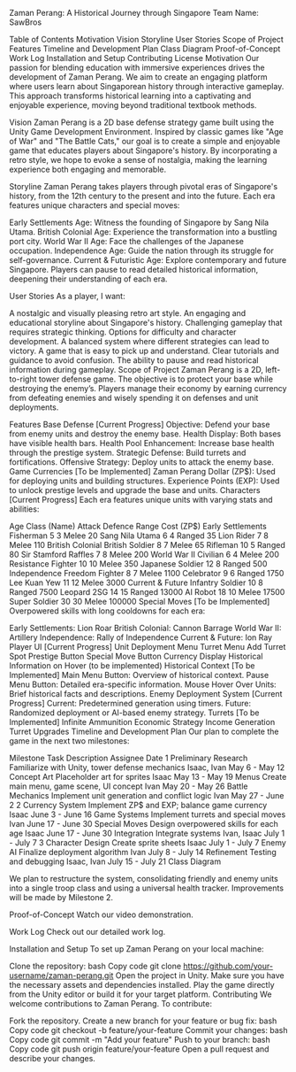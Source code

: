 Zaman Perang: A Historical Journey through Singapore
Team Name: SawBros
 <!-- Add the path to your logo image -->

Table of Contents
Motivation
Vision
Storyline
User Stories
Scope of Project
Features
Timeline and Development Plan
Class Diagram
Proof-of-Concept
Work Log
Installation and Setup
Contributing
License
Motivation
Our passion for blending education with immersive experiences drives the development of Zaman Perang. We aim to create an engaging platform where users learn about Singaporean history through interactive gameplay. This approach transforms historical learning into a captivating and enjoyable experience, moving beyond traditional textbook methods.

Vision
Zaman Perang is a 2D base defense strategy game built using the Unity Game Development Environment. Inspired by classic games like "Age of War" and "The Battle Cats," our goal is to create a simple and enjoyable game that educates players about Singapore's history. By incorporating a retro style, we hope to evoke a sense of nostalgia, making the learning experience both engaging and memorable.

Storyline
Zaman Perang takes players through pivotal eras of Singapore's history, from the 12th century to the present and into the future. Each era features unique characters and special moves:

Early Settlements Age: Witness the founding of Singapore by Sang Nila Utama.
British Colonial Age: Experience the transformation into a bustling port city.
World War II Age: Face the challenges of the Japanese occupation.
Independence Age: Guide the nation through its struggle for self-governance.
Current & Futuristic Age: Explore contemporary and future Singapore.
Players can pause to read detailed historical information, deepening their understanding of each era.

User Stories
As a player, I want:

A nostalgic and visually pleasing retro art style.
An engaging and educational storyline about Singapore's history.
Challenging gameplay that requires strategic thinking.
Options for difficulty and character development.
A balanced system where different strategies can lead to victory.
A game that is easy to pick up and understand.
Clear tutorials and guidance to avoid confusion.
The ability to pause and read historical information during gameplay.
Scope of Project
Zaman Perang is a 2D, left-to-right tower defense game. The objective is to protect your base while destroying the enemy’s. Players manage their economy by earning currency from defeating enemies and wisely spending it on defenses and unit deployments.

Features
Base Defense [Current Progress]
Objective: Defend your base from enemy units and destroy the enemy base.
Health Display: Both bases have visible health bars.
Health Pool Enhancement: Increase base health through the prestige system.
Strategic Defense: Build turrets and fortifications.
Offensive Strategy: Deploy units to attack the enemy base.
Game Currencies [To be Implemented]
Zaman Perang Dollar (ZP$): Used for deploying units and building structures.
Experience Points (EXP): Used to unlock prestige levels and upgrade the base and units.
Characters [Current Progress]
Each era features unique units with varying stats and abilities:

Age	Class (Name)	Attack	Defence	Range	Cost (ZP$)
Early Settlements	Fisherman	5	3	Melee	20
Sang Nila Utama	6	4	Ranged	35
Lion Rider	7	8	Melee	110
British Colonial	British Soldier	8	7	Melee	65
Rifleman	10	5	Ranged	80
Sir Stamford Raffles	7	8	Melee	200
World War II	Civilian	6	4	Melee	200
Resistance Fighter	10	10	Melee	350
Japanese Soldier	12	8	Ranged	500
Independence	Freedom Fighter	8	7	Melee	1100
Celebrator	9	6	Ranged	1750
Lee Kuan Yew	11	12	Melee	3000
Current & Future	Infantry Soldier	10	8	Ranged	7500
Leopard 2SG	14	15	Ranged	13000
AI Robot	18	10	Melee	17500
Super Soldier	30	30	Melee	100000
Special Moves [To be Implemented]
Overpowered skills with long cooldowns for each era:

Early Settlements: Lion Roar
British Colonial: Cannon Barrage
World War II: Artillery
Independence: Rally of Independence
Current & Future: Ion Ray
Player UI [Current Progress]
Unit Deployment Menu
Turret Menu
Add Turret Spot
Prestige Button
Special Move Button
Currency Display
Historical Information on Hover (to be implemented)
Historical Context [To be Implemented]
Main Menu Button: Overview of historical context.
Pause Menu Button: Detailed era-specific information.
Mouse Hover Over Units: Brief historical facts and descriptions.
Enemy Deployment System [Current Progress]
Current: Predetermined generation using timers.
Future: Randomized deployment or AI-based enemy strategy.
Turrets [To be Implemented]
Infinite Ammunition
Economic Strategy
Income Generation
Turret Upgrades
Timeline and Development Plan
Our plan to complete the game in the next two milestones:

Milestone	Task	Description	Assignee	Date
1	Preliminary Research	Familiarize with Unity, tower defense mechanics	Isaac, Ivan	May 6 - May 12
Concept Art	Placeholder art for sprites	Isaac	May 13 - May 19
Menus	Create main menu, game scene, UI concept	Ivan	May 20 - May 26
Battle Mechanics	Implement unit generation and conflict logic	Ivan	May 27 - June 2
2	Currency System	Implement ZP$ and EXP; balance game currency	Isaac	June 3 - June 16
Game Systems	Implement turrets and special moves	Ivan	June 17 - June 30
Special Moves	Design overpowered skills for each age	Isaac	June 17 - June 30
Integration	Integrate systems	Ivan, Isaac	July 1 - July 7
3	Character Design	Create sprite sheets	Isaac	July 1 - July 7
Enemy AI	Finalize deployment algorithm	Ivan	July 8 - July 14
Refinement	Testing and debugging	Isaac, Ivan	July 15 - July 21
Class Diagram
 <!-- Add the path to your class diagram image -->

We plan to restructure the system, consolidating friendly and enemy units into a single troop class and using a universal health tracker. Improvements will be made by Milestone 2.

Proof-of-Concept
Watch our video demonstration.

Work Log
Check out our detailed work log.

Installation and Setup
To set up Zaman Perang on your local machine:

Clone the repository:
bash
Copy code
git clone https://github.com/your-username/zaman-perang.git
Open the project in Unity.
Make sure you have the necessary assets and dependencies installed.
Play the game directly from the Unity editor or build it for your target platform.
Contributing
We welcome contributions to Zaman Perang. To contribute:

Fork the repository.
Create a new branch for your feature or bug fix:
bash
Copy code
git checkout -b feature/your-feature
Commit your changes:
bash
Copy code
git commit -m "Add your feature"
Push to your branch:
bash
Copy code
git push origin feature/your-feature
Open a pull request and describe your changes.
